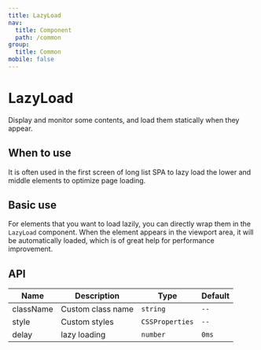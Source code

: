 ```yaml
---
title: LazyLoad
nav:
  title: Component
  path: /common
group:
  title: Common
mobile: false
---
```


# LazyLoad

Display and monitor some contents, and load them statically when they appear.

## When to use

It is often used in the first screen of long list SPA to lazy load the lower and middle elements to optimize page loading.

## Basic use

For elements that you want to load lazily, you can directly wrap them in the `LazyLoad` component. When the element appears in the viewport area, it will be automatically loaded, which is of great help for performance improvement.

<code src="./demos/index1.tsx"></code>

## API

| Name      | Description       | Type            | Default |
| --------- | ----------------- | --------------- | ------- |
| className | Custom class name | `string`        | `--`    |
| style     | Custom styles     | `CSSProperties` | `--`    |
| delay     | lazy loading      | `number`        | `0ms`   |

